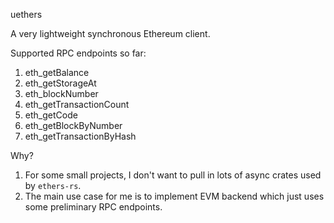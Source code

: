 uethers

A very lightweight synchronous Ethereum client.

Supported RPC endpoints so far:

1. eth_getBalance
2. eth_getStorageAt
3. eth_blockNumber
4. eth_getTransactionCount
5. eth_getCode
6. eth_getBlockByNumber
7. eth_getTransactionByHash


Why?

1. For some small projects, I don't want to pull in lots of async crates used by `ethers-rs`.
2. The main use case for me is to implement EVM backend which just uses some preliminary RPC endpoints.